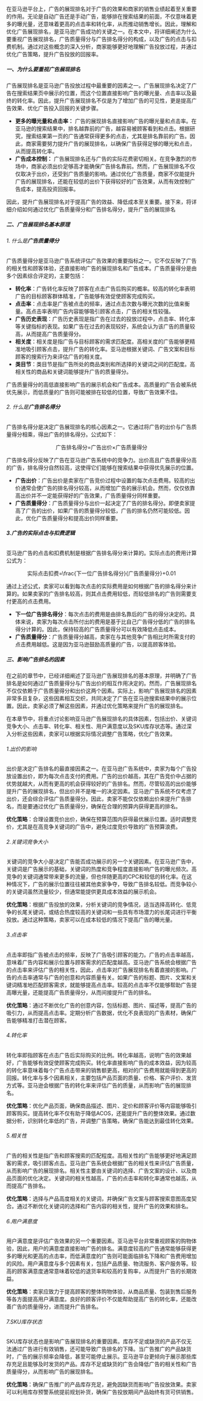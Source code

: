 在亚马逊平台上，广告的展现排名对于广告的效果和商家的销售业绩起着至关重要的作用。无论是自动广告还是手动广告，能够排在搜索结果的前面，不仅意味着更多的曝光量，还意味着更高的点击率和转化率，从而推动销售增长。因此，理解和优化广告展现排名，是亚马逊广告成功的关键之一。在本文中，将详细阐述为什么要重视广告展现排名，广告质量得分与广告排名得分的构成，以及广告的点击与扣费机制。通过对这些概念的深入分析，商家能够更好地理解广告投放过程，并通过优化广告策略，提升广告投放的回报率。

##### 一、为什么要重视广告展现排名

广告展现排名是亚马逊广告投放过程中最重要的因素之一。广告展现排名决定了广告在搜索结果页中展示的位置，而这个位置直接影响广告的曝光量、点击率以及最终的转化率。因此，提升广告展现排名不仅是为了增加广告的可见性，更是提高广告效果、优化广告投入回报的关键步骤。

-   **更多的曝光量和点击率：** 广告的展现排名直接影响广告的曝光量和点击率。在亚马逊的搜索结果中，排名越靠前的广告，越容易被顾客看到和点击。根据研究，搜索结果第一页的广告通常获得更多的点击，尤其是排名靠前的广告。因此，商家需要努力提升广告的展现排名，以确保广告获得足够的曝光和点击，从而提高转化率。
-   **广告成本控制：** 广告展现排名还与广告的实际花费密切相关。在竞争激烈的市场中，商家必须出价足够高才能确保广告排名靠前。然而，广告展现排名不仅仅取决于出价，还受到广告质量的影响。通过优化广告质量，商家不仅能提升广告的展现排名，还能在较低的出价下获得较好的广告效果，从而有效控制广告成本，提高投资回报率。

因此，提升广告展现排名对于提高广告的效益、降低成本至关重要。接下来，将详细介绍如何通过优化广告质量得分和广告排名得分，提升广告的展现排名

##### 二、广告展现排名基本原理

###### 1. 什么是**广告质量得分**

广告质量得分是亚马逊广告系统评估广告效果的重要指标之一。它不仅反映了广告的相关性和顾客体验，还直接影响广告的展现排名和广告成本。广告质量得分是由多个因素综合评定的，主要包括：

-   **转化率**：广告转化率反映了顾客在点击广告后购买的概率。较高的转化率表明广告的目标顾客群体精准，广告能够有效促使顾客完成购买。
-   **点击率**：点击率是广告被点击的频率，通过点击次数与曝光次数的比值来衡量。高点击率表明广告内容能够吸引顾客点击，广告的相关性较强。
-   **广告历史表现**：广告历史表现是指广告在过去的投放过程中，点击率、转化率等关键指标的表现。如果广告在过去的表现较好，系统会认为该广告的质量较高，从而提高广告质量得分。
-   **相关度**：相关度是指广告与目标顾客的需求匹配度。高相关度的广告能够更精准地吸引顾客点击，提升广告的转化率。亚马逊根据关键词、广告文案和目标顾客的搜索行为来评估广告的相关度。
-   **类目节**：类目节是指广告所处的商品类别和所选择的关键词之间的匹配度。高相关性的商品和关键词能够提升广告的质量得分。

广告质量得分的高低直接影响广告的展示机会和广告成本。高质量的广告会被系统优先展示，而低质量的广告则可能被排在较低的位置，导致广告效果不佳。

###### 2. 什么是**广告排名得分**

广告排名得分是决定广告展现排名的核心因素之一。它通过将广告的出价与广告质量得分相乘，得出广告的排名得分。公式如下：

<p align=center>广告排名得分=广告出价×广告质量得分</p>

广告排名得分反映了广告在亚马逊广告系统中的竞争力。出价高且广告质量得分高的广告，排名得分自然较高，这使得它们能够在搜索结果中获得优先展示的位置。

-   **广告出价**：广告出价是卖家在广告竞价过程中设置的每次点击费用。较高的出价通常会使广告的排名得分较高，从而增加广告的展示机会。然而，仅仅依靠高出价并不一定能获得好的广告效果，广告质量得分同样重要。
-   **广告质量得分**：广告质量得分与出价一起决定了广告的排名得分。即便卖家提高了广告的出价，如果广告的质量得分较低，广告的排名仍然可能较低。因此，优化广告质量得分和提高出价同样重要。

###### **3.广告的实际点击与扣费逻辑**

亚马逊广告的点击和扣费机制是根据广告排名得分来计算的。实际点击的费用计算公式为：

<p align=center>实际点击扣费=\frac{下一位广告排名得分}{广告质量得分}+0.01</p>

通过上述公式，卖家可以看到每次点击的实际费用是如何根据广告的排名得分来计算的。如果卖家的广告排名较高，则其点击费用较低，而较低排名的广告则需要支付更高的点击费用。

-   **下一位广告排名得分**：每次点击的费用是由排名靠后的广告的得分决定的。具体来说，卖家为每次点击所付出的费用是基于比自己广告得分低的广告的排名得分计算的。因此，保持较高的广告质量得分可以有效降低点击成本。
-   **广告质量得分**：广告质量得分越高，卖家在与其他竞争广告相比时所需支付的点击费用越低。这是因为亚马逊鼓励高质量的广告，以提高顾客体验。

##### 三、影响广告排名的因素

在之前的章节中，已经详细阐述了亚马逊广告展现排名的基本原理，并明确了广告排名是如何通过广告质量得分与广告出价的相互作用决定的。然而，广告展现排名不仅仅依赖于广告质量得分和出价这两个因素。实际上，影响广告展现排名的因素非常多且复杂，这些因素相互交织，共同决定了广告在亚马逊搜索结果中的展示位置。因此，卖家必须了解这些因素，并通过优化策略来提升广告的展现排名。

在本章节中，将重点讨论影响亚马逊广告展现排名的具体因素，包括出价、关键词竞争大小、点击率、转化率、相关性、用户满意度以及SKU库存状态等。通过深入分析这些因素，卖家可以根据实际情况调整广告策略，优化广告效果。

###### 1.出价的影响

出价是决定广告排名的最直接因素之一。在亚马逊广告系统中，卖家为每个广告投放设置出价，即为每次点击支付的费用。广告的出价越高，其在广告竞价中占据的优势就越大，从而有更高的机会获得较好的广告排名。然而，尽管较高的出价能够提升广告的展现排名，但出价并不是唯一的决定因素。亚马逊广告系统不仅考虑了出价，还会综合评估广告质量得分。因此，卖家不能仅仅依赖出价来提升广告排名，而是要通过优化广告质量得分，确保在合理的预算内获得更高的排名。

**优化策略**：合理设置竞价出价，确保在预算范围内获得最优展示位置。适时调整竞价，尤其是在高竞争关键词的广告中，避免过度竞价导致的广告预算浪费。

###### 2.关键词竞争大小

关键词的竞争大小是决定广告能否成功展示的另一个关键因素。在亚马逊广告中，关键词是广告展示的基础，关键词的热度和竞争程度直接影响广告的曝光频次。高竞争的关键词通常带来更多的流量，但也伴随更高的CPC和较低的转化率。在这种情况下，广告的展示位置往往被其他卖家争夺，导致广告排名较低。而竞争较小的关键词虽然流量较少，但通常能提供更具成本效益的展示机会。

**优化策略**：根据广告投放的效果，分析关键词的竞争情况，适当选择高转化、低竞争的长尾关键词，或结合热度较高的关键词和一些具有市场潜力的长尾词进行平衡投放。通过这种策略，卖家可以在成本较低的情况下提高广告的曝光量。

###### 3.点击率

点击率即指广告被点击的频率，反映了广告吸引顾客的能力。广告的点击率越高，意味着广告内容和展示位置与顾客需求的匹配度越高。亚马逊广告系统会根据广告的点击率来评估广告的相关性，因此，点击率对广告展现排名有着直接的影响。广告的点击率通常与广告的创意和内容质量有关。如果广告的标题、图片、文案和关键词精准地匹配顾客需求，就能够提高点击率。较高的点击率不仅能够帮助广告提高曝光量，还能提高广告质量得分，从而间接提升广告的排名。

**优化策略**：通过不断优化广告的创意内容，包括标题、图片、描述等，提高广告的吸引力，从而提高点击率。定期分析广告数据，优化不良表现的广告素材，确保广告能够精准打击潜在顾客。

###### 4.转化率

转化率即指顾客在点击广告后实际购买的比例。转化率越高，说明广告的效果越好，广告能够有效促使顾客完成购买。转化率直接影响广告的成本效益，因为较高的转化率意味着每个广告点击带来的销售额更高，相对的广告费用就能得到更高的回报。转化率与多个因素相关，主要包括产品页面的质量、价格、客户评价、发货方式等。亚马逊会根据广告的转化率来评估广告的质量，从而影响广告的展现排名。

**优化策略**：优化产品页面，确保商品描述、图片、定价和顾客评价等内容能够吸引顾客购买。提高转化率不仅有助于降低ACOS，还能提升广告的整体效果。通过数据分析，识别转化率低的广告，并调整广告策略，确保广告能达到最佳转化效果。

###### 5.相关性

广告的相关性是指广告和顾客搜索的匹配程度。高相关性的广告能够更好地满足顾客的需求，吸引顾客点击。亚马逊广告系统会根据广告的相关性来评估广告质量，从而影响广告的展现排名。相关性主要由关键词的选择、广告文案的设计、以及商品页面的优化决定。关键词的相关性越高，广告的点击率和转化率通常也越高，从而提高广告排名。

**优化策略**：选择与产品高度相关的关键词，并确保广告文案与顾客搜索意图高度契合。通过不断优化关键词的选择和广告内容的相关性，提升广告的效果和排名。

###### 6.用户满意度

用户满意度是评估广告效果的另一个重要因素。亚马逊平台非常重视顾客的购物体验，因此，用户的满意度直接影响广告的排名。满意度较高的广告通常能够获得更多的曝光和更高的点击率，而低满意度的广告则可能面临排名下降和广告费用增加的风险。用户满意度与多个因素有关，包括产品质量、物流服务、客户服务等。较高的顾客满意度通常意味着较低的退货率和较高的复购率，从而提升广告的长期效益。

**优化策略**：卖家应致力于提高顾客的整体购物体验，从商品质量、包装到售后服务等各方面提高用户满意度。良好的顾客评价不仅能帮助提高广告的转化率，还能改善广告的质量得分，进而提升广告排名。

###### 7.SKU库存状态

SKU库存状态也是影响广告展现排名的重要因素。库存不足或缺货的产品不仅无法通过广告进行有效销售，还可能导致广告排名的下降。当广告推广的产品缺货时，广告的展示频率会降低，甚至可能停止展示。亚马逊平台更倾向于展示那些库存充足且能够及时发货的产品。库存不足或缺货的广告会降低广告的相关性和广告质量得分，从而影响广告的展现排名。

**优化策略**：确保广告推广的产品库存充足，避免因缺货而影响广告投放效果。卖家可以利用库存预警系统提前规划补货，确保广告投放期间产品始终有货可供销售。